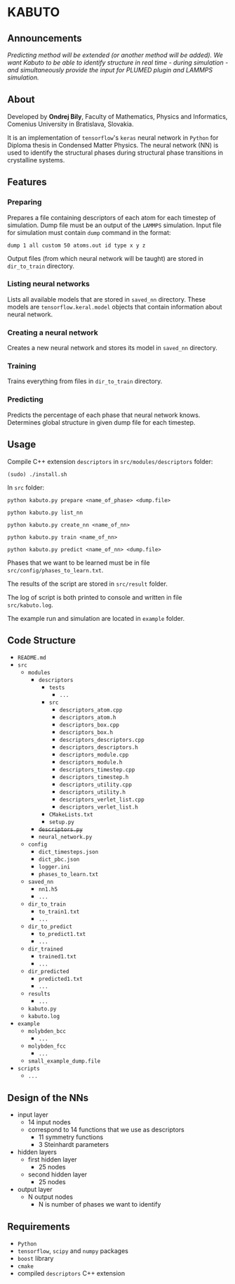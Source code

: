 # KABUTO

## Announcements
*Predicting method will be extended (or another method will be added). We want Kabuto to be able to identify structure in real time - during simulation - and simultaneously provide the input for PLUMED plugin and LAMMPS simulation.*

## About
Developed by **Ondrej Bily**, Faculty of Mathematics, Physics and Informatics, Comenius University in Bratislava, Slovakia. 

It is an implementation of `tensorflow`'s `keras` neural network in `Python` for Diploma thesis in Condensed Matter Physics. The neural network (NN) is used to identify the structural phases during structural phase transitions in crystalline systems. 

## Features

### Preparing
Prepares a file containing descriptors of each atom for each timestep of simulation. Dump file must be an output of the `LAMMPS` simulation. Input file for simulation must contain `dump` command in the format:

    dump 1 all custom 50 atoms.out id type x y z
    
Output files (from which neural network will be taught) are stored in `dir_to_train` directory.

### Listing neural networks
Lists all available models that are stored in `saved_nn` directory. These models are `tensorflow.keral.model` objects that contain information about neural network. 

### Creating a neural network
Creates a new neural network and stores its model in `saved_nn` directory.

### Training
Trains everything from files in `dir_to_train` directory.

### Predicting
Predicts the percentage of each phase that neural network knows. Determines global structure in given dump file for each timestep.

## Usage
Compile C++ extension `descriptors` in `src/modules/descriptors` folder:
    
    (sudo) ./install.sh

In `src` folder:

    python kabuto.py prepare <name_of_phase> <dump.file>
    
    python kabuto.py list_nn
    
    python kabuto.py create_nn <name_of_nn>
    
    python kabuto.py train <name_of_nn>
    
    python kabuto.py predict <name_of_nn> <dump.file>
    
Phases that we want to be learned must be in file `src/config/phases_to_learn.txt`.

The results of the script are stored in `src/result` folder.

The log of script is both printed to console and written in file `src/kabuto.log`. 

The example run and simulation are located in `example` folder.
  
 ## Code Structure
 * `README.md`
 * `src`
     * `modules`
         * `descriptors`
            * `tests`
                * `...`
            * `src`
                * `descriptors_atom.cpp`
                * `descriptors_atom.h`
                * `descriptors_box.cpp`
                * `descriptors_box.h`
                * `descriptors_descriptors.cpp`
                * `descriptors_descriptors.h`
                * `descriptors_module.cpp`
                * `descriptors_module.h`
                * `descriptors_timestep.cpp`
                * `descriptors_timestep.h`
                * `descriptors_utility.cpp`
                * `descriptors_utility.h`
                * `descriptors_verlet_list.cpp`
                * `descriptors_verlet_list.h`
            * `CMakeLists.txt`
            * `setup.py`
         * ~~`descriptors.py`~~
         * `neural_network.py`
     * `config`
         * `dict_timesteps.json`
         * `dict_pbc.json`
         * `logger.ini`
         * `phases_to_learn.txt`
     * `saved_nn`
         * `nn1.h5`
         * `...`
     * `dir_to_train`
         * `to_train1.txt`
         * `...`
     * `dir_to_predict`
         * `to_predict1.txt`
         * `...`
     * `dir_trained`
         * `trained1.txt`
         * `...`
     * `dir_predicted`
         * `predicted1.txt`
         * `...`
     * `results`
         * `...`
     * `kabuto.py`
     * `kabuto.log`
 * `example`
    * `molybden_bcc`
        * `...`
    * `molybden_fcc`
        * `...`
    * `small_example_dump.file`
 * `scripts`
    * `...`
     
 ## Design of the NNs
* input layer
	* 14 input nodes
	* correspond to 14 functions that we use as descriptors
		* 11 symmetry functions
		* 3 Steinhardt parameters
* hidden layers
	* first hidden layer
		* 25 nodes
	* second hidden layer
		* 25 nodes
* output layer
	* N output nodes
		* N is number of phases we want to identify
  
## Requirements
* `Python`
* `tensorflow`, `scipy` and `numpy` packages
* `boost` library
* `cmake`
* compiled `descriptors` C++ extension 